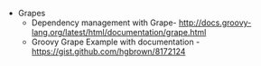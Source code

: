
* Grapes
  * Dependency management with Grape- http://docs.groovy-lang.org/latest/html/documentation/grape.html
  * Groovy Grape Example with documentation - https://gist.github.com/hgbrown/8172124
